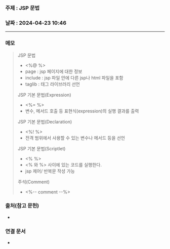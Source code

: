 ### 주제 : JSP 문법

### 날짜 : 2024-04-23 10:46
----
### 메모
> JSP 문법
> 	- <%@ %>
> 	- page : jsp 페이지에 대한 정보
> 	- include : jsp 파일 안에 다른 jsp나 html 파일을 포함
> 	- taglib : 태그 라이브러리 선언
> 
> JSP 기본 문법(Expression)
> 	- <%= %>
> 	- 변수, 메서드 호출 등 표현식(expression)의 실행 결과를 출력
> 
> JSP 기본 문법(Declaration)
> 	- <%! %> 
> 	- 전격 범위에서 사용할 수 있는 변수나 메서드 등을 선언
> 
> JSP 기본 문법(Scriptlet)
> 	- <% %>
> 	- <% 와 %> 사이에 있는 코드를 실행한다.
> 	- jsp 제어/ 반복문 작성 가능
> 
> 주석(Comment)
> 	- <%-- comment --%>

### 출처(참고 문헌)
-

### 연결 문서
-

